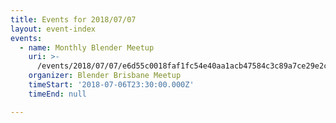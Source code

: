 ```yaml
---
title: Events for 2018/07/07
layout: event-index
events:
  - name: Monthly Blender Meetup
    uri: >-
      /events/2018/07/07/e6d55c0018faf1fc54e40aa1acb47584c3c89a7ce29e2c3b8469fb24b13181eb
    organizer: Blender Brisbane Meetup
    timeStart: '2018-07-06T23:30:00.000Z'
    timeEnd: null

---
```

